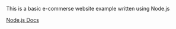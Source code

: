 This is a basic e-commerse website example written using Node.js

[Node.js Docs](https://nodejs.org/api)